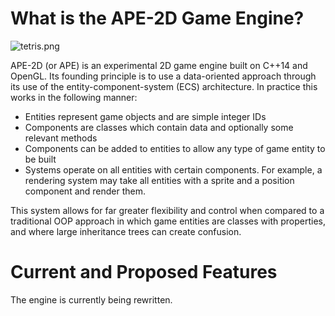 # What is the APE-2D Game Engine?
![tetris.png](https://bitbucket.org/repo/9pRB75n/images/812539660-apeimg.png)

APE-2D (or APE) is an experimental 2D game engine built on C++14 and OpenGL. Its founding principle is to use a data-oriented approach through its use of 
the entity-component-system (ECS) architecture. In practice this works in the following manner:

- Entities represent game objects and are simple integer IDs
- Components are classes which contain data and optionally some relevant methods
- Components can be added to entities to allow any type of game entity to be built
- Systems operate on all entities with certain components. For example, a rendering system may take all entities with a sprite and a position component and render them.

This system allows for far greater flexibility and control when compared to a traditional OOP approach in which game entities are classes with properties, and
where large inheritance trees can create confusion.

# Current and Proposed Features

 The engine is currently being rewritten.